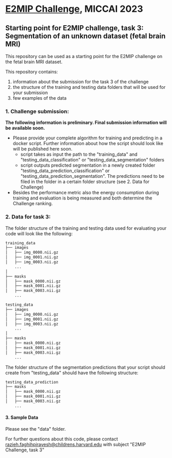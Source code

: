 # [E2MIP Challenge](https://e2mip.github.io/), MICCAI 2023
## Starting point for E2MIP challenge, task 3: Segmentation of an unknown dataset (fetal brain MRI)

This repository can be used as a starting point for the E2MIP challenge on the fetal brain MRI dataset.

This repository contains:
1. information about the submission for the task 3 of the challenge
2. the structure of the training and testing data folders that will be used for your submission
3. few examples of the data

### 1. Challenge submission:
**The following information is preliminary. Final submission information will be available soon.**

* Please provide your complete algorithm for training and predicting in a docker script.
  Further information about how the script should look like will be published here soon.
  * script takes as input the path to the "training_data" and "testing_data_classification" or "testing_data_segmentation" folders
  * script outputs predicted segmentation in a newly created folder "testing_data_prediction_classification" or "testing_data_prediction_segmentation". 
The predictions need to be filed in the folder in a certain folder structure (see 2. Data for Challenge)
* Besides the performance metric also the energy consumption during training and evaluation is being measured
  and both determine the Challenge ranking.
### 2. Data for task 3:
The folder structure of the training and testing data used for evaluating your code will look like the following:

```bash
training_data
├── images
│   ├── img_0000.nii.gz
│   ├── img_0001.nii.gz
│   ├── img_0003.nii.gz
    ...
│   
├── masks
│   ├── mask_0000.nii.gz
│   ├── mask_0001.nii.gz
│   ├── mask_0003.nii.gz
    ...
```


```bash
testing_data
├── images
│   ├── img_0000.nii.gz
│   ├── img_0001.nii.gz
│   ├── img_0003.nii.gz
    ...
│   
├── masks
│   ├── mask_0000.nii.gz
│   ├── mask_0001.nii.gz
│   ├── mask_0003.nii.gz
    ...
```

The folder structure of the segmentation predictions that your script should create from  "testing_data" should have the following structure:
```bash
testing_data_prediction
├── masks
│   ├── mask_0000.nii.gz
│   ├── mask_0001.nii.gz
│   ├── mask_0003.nii.gz
    ...
```

#### 3. Sample Data
Please see the "data" folder.


For further questions about this code, please contact razieh.faghihpirayesh@childrens.harvard.edu
with subject "E2MIP Challenge, task 3"

